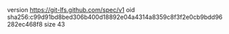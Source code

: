 version https://git-lfs.github.com/spec/v1
oid sha256:c99d91bd8bed306b400d18892e04a4314a8359c8f3f2e0cb9bdd96282ec468f8
size 43
